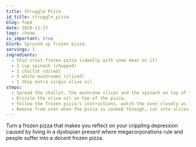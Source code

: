 ```yaml
---
title: Struggle Pizza
id_title: struggle_pizza
blog: food
date: 2020-11-17
tags: cheap
is_important: true
blurb: Spruced up frozen pizza.
servings: 1
ingredients:
  - thin crust frozen pizza (ideally with some meat on it)
  - 1 cup spinach (chopped)
  - 1 challot (diced)
  - 5 white mushrooms (sliced)
  - 1 tbsp extra virgin olive oil
steps:
  - Spread the challot, the mushroom slices and the spinach on top of the frozen pizza evenly, in that order.
  - Drizzle the olive oil on top of the pizza.
  - Follow the frozen pizza's instructions, watch the oven closely as it's cooking in case you need to take it out early or keep it in a little longer due to the extra toppings.
  - Remove from oven when the pizza is cooked through, cut into slices and serve.
---
```

Turn a frozen pizza that makes you reflect on your crippling depression caused by living in a dystopian present where megacorporations rule and people suffer into a _decent_ frozen pizza.
